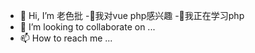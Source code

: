 - 👋 Hi, I’m 老色批
-👀我对vue php感兴趣
-🌱我正在学习php
- 💞️ I’m looking to collaborate on ...
- 📫 How to reach me ...

<!---
majianlong123/majianlong123 is a ✨ special ✨ repository because its `README.md` (this file) appears on your GitHub profile.
You can click the Preview link to take a look at your changes.
--->

